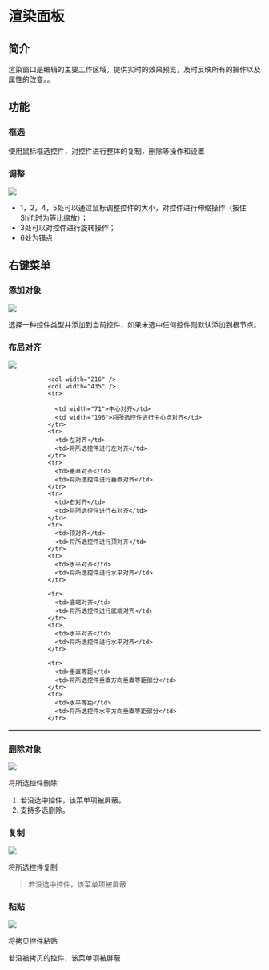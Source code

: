 # 渲染面板

## 简介

渲染窗口是编辑的主要工作区域，提供实时的效果预览，及时反映所有的操作以及属性的改变。。

## 功能

### 框选

使用鼠标框选控件，对控件进行整体的复制，删除等操作和设置

### 调整
![](./res/3-2-2-img-02.png)

*   1，2，4，5处可以通过鼠标调整控件的大小，对控件进行伸缩操作（按住Shift时为等比缩放）；
*   3处可以对控件进行旋转操作；
*   6处为锚点

## 右键菜单
### 添加对象

![](./res/3-2-2-img-03.png)

选择一种控件类型并添加到当前控件，如果未选中任何控件则默认添加到根节点。

### 布局对齐

![](./res/3-2-2-img-04.png)

<table border="1" cellspacing="0" cellpadding="0" >

               <col width="216" />
               <col width="435" />
               <tr>

                 <td width="71">中心对齐</td>
                 <td width="196">将所选控件进行中心点对齐</td>
               </tr>
               <tr>
                 <td>左对齐</td>
                 <td>将所选控件进行左对齐</td>
               </tr>
               <tr>
                 <td>垂直对齐</td>
                 <td>将所选控件进行垂直对齐</td>
               </tr>
               <tr>
                 <td>右对齐</td>
                 <td>将所选控件进行右对齐</td>
               </tr>
               <tr>
                 <td>顶对齐</td>
                 <td>将所选控件进行顶对齐</td>
               </tr>
			   <tr>
                 <td>水平对齐</td>
                 <td>将所选控件进行水平对齐</td>
               </tr>

               <tr>
                 <td>底端对齐</td>
                 <td>将所选控件进行底端对齐</td>
               </tr>
               <tr>
                 <td>水平对齐</td>
                 <td>将所选控件进行水平对齐</td>
               </tr>

               <tr>
                 <td>垂直等距</td>
                 <td>将所选控件垂直方向垂直等距部分</td>
               </tr>
			   <tr>
                 <td>水平等距</td>
                 <td>将所选控件水平方向垂直等距部分</td>
               </tr>
</table>

### 删除对象

![](./res/3-2-2-img-05.png)

将所选控件删除 

1.  若没选中控件，该菜单项被屏蔽。  
2.  支持多选删除。

### 复制

![](./res/3-2-2-img-06.png)     

将所选控件复制 



> 若没选中控件，该菜单项被屏蔽 

### 粘贴

![](./res/3-2-2-img-07.png)

将拷贝控件粘贴

若没被拷贝的控件，该菜单项被屏蔽 